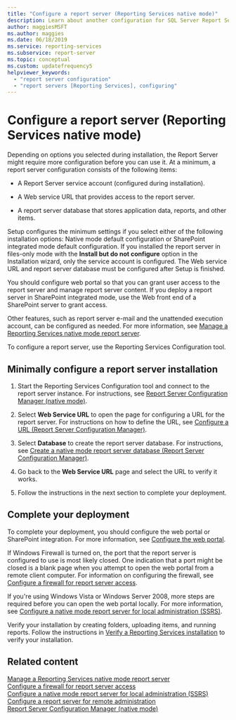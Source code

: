 ```yaml
---
title: "Configure a report server (Reporting Services native mode)"
description: Learn about another configuration for SQL Server Report Server, which depends on options you chose during installation.
author: maggiesMSFT
ms.author: maggies
ms.date: 06/18/2019
ms.service: reporting-services
ms.subservice: report-server
ms.topic: conceptual
ms.custom: updatefrequency5
helpviewer_keywords:
  - "report server configuration"
  - "report servers [Reporting Services], configuring"
---
```

# Configure a report server (Reporting Services native mode)
  Depending on options you selected during installation, the Report Server might require more configuration before you can use it. At a minimum, a report server configuration consists of the following items:  
  
-   A Report Server service account (configured during installation).  
  
-   A Web service URL that provides access to the report server.  
  
-   A report server database that stores application data, reports, and other items.  
  
 Setup configures the minimum settings if you select either of the following installation options: Native mode default configuration or SharePoint integrated mode default configuration. If you installed the report server in files-only mode with the **Install but do not configure** option in the Installation wizard, only the service account is configured. The Web service URL and report server database must be configured after Setup is finished.  
  
You should configure web portal so that you can grant user access to the report server and manage report server content. If you deploy a report server in SharePoint integrated mode, use the Web front end of a SharePoint server to grant access.  
  
 Other features, such as report server e-mail and the unattended execution account, can be configured as needed. For more information, see [Manage a Reporting Services native mode report server](../../reporting-services/report-server/manage-a-reporting-services-native-mode-report-server.md).  
  
 To configure a report server, use the Reporting Services Configuration tool.  
  
## Minimally configure a report server installation  
  
1.  Start the Reporting Services Configuration tool and connect to the report server instance. For instructions, see [Report Server Configuration Manager &#40;native mode&#41;](../../reporting-services/install-windows/reporting-services-configuration-manager-native-mode.md).  
  
2.  Select **Web Service URL** to open the page for configuring a URL for the report server. For instructions on how to define the URL, see [Configure a URL  &#40;Report Server Configuration Manager&#41;](../../reporting-services/install-windows/configure-a-url-ssrs-configuration-manager.md).  
  
3.  Select **Database** to create the report server database. For instructions, see [Create a native mode report server database  &#40;Report Server Configuration Manager&#41;](../../reporting-services/install-windows/ssrs-report-server-create-a-native-mode-report-server-database.md).  
  
4.  Go back to the **Web Service URL** page and select the URL to verify it works.  
  
5.  Follow the instructions in the next section to complete your deployment.  
  
## Complete your deployment
  
 To complete your deployment, you should configure the web portal or SharePoint integration. For more information, see [Configure the web portal](../../reporting-services/report-server/configure-web-portal.md).  
  
 If Windows Firewall is turned on, the port that the report server is configured to use is most likely closed. One indication that a port might be closed is a blank page when you attempt to open the web portal from a remote client computer. For information on configuring the firewall, see [Configure a firewall for report server access](../../reporting-services/report-server/configure-a-firewall-for-report-server-access.md).  
  
 If you're using Windows Vista or Windows Server 2008, more steps are required before you can open the web portal locally. For more information, see [Configure a native mode report server for local administration &#40;SSRS&#41;](../../reporting-services/report-server/configure-a-native-mode-report-server-for-local-administration-ssrs.md).  
  
 Verify your installation by creating folders, uploading items, and running reports. Follow the instructions in [Verify a Reporting Services installation](../../reporting-services/install-windows/verify-a-reporting-services-installation.md) to verify your installation.  
  
## Related content
 [Manage a Reporting Services native mode report server](../../reporting-services/report-server/manage-a-reporting-services-native-mode-report-server.md)   
 [Configure a firewall for report server access](../../reporting-services/report-server/configure-a-firewall-for-report-server-access.md)   
 [Configure a native mode report server for local administration &#40;SSRS&#41;](../../reporting-services/report-server/configure-a-native-mode-report-server-for-local-administration-ssrs.md)   
 [Configure a report server for remote administration](../../reporting-services/report-server/configure-a-report-server-for-remote-administration.md)   
 [Report Server Configuration Manager &#40;native mode&#41;](../../reporting-services/install-windows/reporting-services-configuration-manager-native-mode.md)  
  
